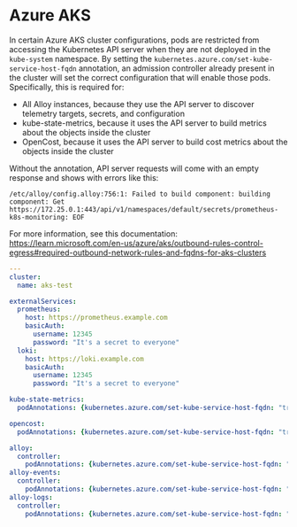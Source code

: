 # Azure AKS

In certain Azure AKS cluster configurations, pods are restricted from accessing the Kubernetes API server when they are
not deployed in the `kube-system` namespace. By setting the `kubernetes.azure.com/set-kube-service-host-fqdn`
annotation, an admission controller already present in the cluster will set the correct configuration that will enable
those pods. Specifically, this is required for:

* All Alloy instances, because they use the API server to discover telemetry targets, secrets, and configuration
* kube-state-metrics, because it uses the API server to build metrics about the objects inside the cluster
* OpenCost, because it uses the API server to build cost metrics about the objects inside the cluster

Without the annotation, API server requests will come with an empty response and shows with errors like this:

```text
/etc/alloy/config.alloy:756:1: Failed to build component: building component: Get https://172.25.0.1:443/api/v1/namespaces/default/secrets/prometheus-k8s-monitoring: EOF
```

For more information, see this documentation: https://learn.microsoft.com/en-us/azure/aks/outbound-rules-control-egress#required-outbound-network-rules-and-fqdns-for-aks-clusters

```yaml
---
cluster:
  name: aks-test

externalServices:
  prometheus:
    host: https://prometheus.example.com
    basicAuth:
      username: 12345
      password: "It's a secret to everyone"
  loki:
    host: https://loki.example.com
    basicAuth:
      username: 12345
      password: "It's a secret to everyone"

kube-state-metrics:
  podAnnotations: {kubernetes.azure.com/set-kube-service-host-fqdn: "true"}

opencost:
  podAnnotations: {kubernetes.azure.com/set-kube-service-host-fqdn: "true"}

alloy:
  controller:
    podAnnotations: {kubernetes.azure.com/set-kube-service-host-fqdn: "true"}
alloy-events:
  controller:
    podAnnotations: {kubernetes.azure.com/set-kube-service-host-fqdn: "true"}
alloy-logs:
  controller:
    podAnnotations: {kubernetes.azure.com/set-kube-service-host-fqdn: "true"}
```
